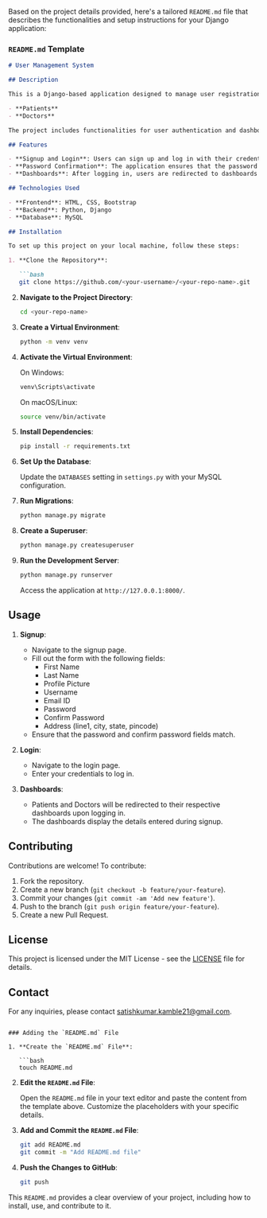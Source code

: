 Based on the project details provided, here's a tailored `README.md` file that describes the functionalities and setup instructions for your Django application:

### `README.md` Template

```markdown
# User Management System

## Description

This is a Django-based application designed to manage user registrations and logins for different types of users. On login, users are redirected to their respective dashboards. The application supports two types of users:

- **Patients**
- **Doctors**

The project includes functionalities for user authentication and dashboard management.

## Features

- **Signup and Login**: Users can sign up and log in with their credentials.
- **Password Confirmation**: The application ensures that the password and confirm password fields match during signup.
- **Dashboards**: After logging in, users are redirected to dashboards that display the details entered during signup.

## Technologies Used

- **Frontend**: HTML, CSS, Bootstrap
- **Backend**: Python, Django
- **Database**: MySQL

## Installation

To set up this project on your local machine, follow these steps:

1. **Clone the Repository**:

   ```bash
   git clone https://github.com/<your-username>/<your-repo-name>.git
   ```

2. **Navigate to the Project Directory**:

   ```bash
   cd <your-repo-name>
   ```

3. **Create a Virtual Environment**:

   ```bash
   python -m venv venv
   ```

4. **Activate the Virtual Environment**:

   On Windows:
   ```bash
   venv\Scripts\activate
   ```

   On macOS/Linux:
   ```bash
   source venv/bin/activate
   ```

5. **Install Dependencies**:

   ```bash
   pip install -r requirements.txt
   ```

6. **Set Up the Database**:

   Update the `DATABASES` setting in `settings.py` with your MySQL configuration.

7. **Run Migrations**:

   ```bash
   python manage.py migrate
   ```

8. **Create a Superuser**:

   ```bash
   python manage.py createsuperuser
   ```

9. **Run the Development Server**:

   ```bash
   python manage.py runserver
   ```

   Access the application at `http://127.0.0.1:8000/`.

## Usage

1. **Signup**:
   - Navigate to the signup page.
   - Fill out the form with the following fields:
     - First Name
     - Last Name
     - Profile Picture
     - Username
     - Email ID
     - Password
     - Confirm Password
     - Address (line1, city, state, pincode)
   - Ensure that the password and confirm password fields match.

2. **Login**:
   - Navigate to the login page.
   - Enter your credentials to log in.

3. **Dashboards**:
   - Patients and Doctors will be redirected to their respective dashboards upon logging in.
   - The dashboards display the details entered during signup.

## Contributing

Contributions are welcome! To contribute:

1. Fork the repository.
2. Create a new branch (`git checkout -b feature/your-feature`).
3. Commit your changes (`git commit -am 'Add new feature'`).
4. Push to the branch (`git push origin feature/your-feature`).
5. Create a new Pull Request.

## License

This project is licensed under the MIT License - see the [LICENSE](LICENSE) file for details.

## Contact

For any inquiries, please contact [satishkumar.kamble21@gmail.com](mailto:satishkumar.kamble21@gmail.com).

```

### Adding the `README.md` File

1. **Create the `README.md` File**:

   ```bash
   touch README.md
   ```

2. **Edit the `README.md` File**:

   Open the `README.md` file in your text editor and paste the content from the template above. Customize the placeholders with your specific details.

3. **Add and Commit the `README.md` File**:

   ```bash
   git add README.md
   git commit -m "Add README.md file"
   ```

4. **Push the Changes to GitHub**:

   ```bash
   git push
   ```

This `README.md` provides a clear overview of your project, including how to install, use, and contribute to it.
